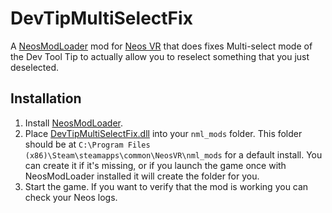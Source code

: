 # DevTipMultiSelectFix

A [NeosModLoader](https://github.com/zkxs/NeosModLoader) mod for [Neos VR](https://neos.com/) that does fixes Multi-select mode of the Dev Tool Tip to actually allow you to reselect something that you just deselected.

## Installation
1. Install [NeosModLoader](https://github.com/zkxs/NeosModLoader).
1. Place [DevTipMultiSelectFix.dll](https://github.com/Nytra/NeosDevTipMultiSelectFix/releases/latest/download/ModNameGoesHere.dll) into your `nml_mods` folder. This folder should be at `C:\Program Files (x86)\Steam\steamapps\common\NeosVR\nml_mods` for a default install. You can create it if it's missing, or if you launch the game once with NeosModLoader installed it will create the folder for you.
1. Start the game. If you want to verify that the mod is working you can check your Neos logs.

